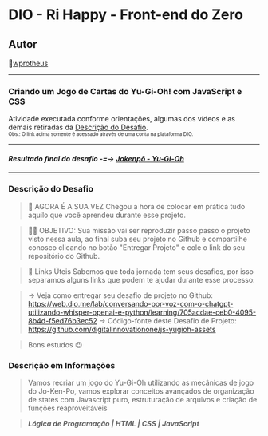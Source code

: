 # DIO - Ri Happy - Front-end do Zero

## Autor
🔸[wprotheus](https://github.com/wprotheus)

---

### Criando um Jogo de Cartas do Yu-Gi-Oh! com JavaScript e CSS  

Atividade executada conforme orientações, algumas dos vídeos e as demais retiradas da [Descrição do Desafio](https://web.dio.me/lab/criando-um-jogo-de-cartas-do-yu-gi-oh-com-javascript-e-css/learning/2d295397-04a9-4479-8610-42ddd482009d).  
<small><sup>Obs.: O link acima somente é acessado através de uma conta na plataforma DIO.</sup></small>

---  

#### ***Resultado final do desafio -=-> [Jokenpô - Yu-Gi-Oh]()***

---

### Descrição do Desafio
 
> 🎯 AGORA É A SUA VEZ
> Chegou a hora de colocar em prática tudo aquilo que você aprendeu durante esse projeto.

> 👨‍💻 OBJETIVO:
> Sua missão vai ser reproduzir passo passo o projeto visto nessa aula, ao final suba seu projeto no Github e compartilhe conosco clicando no botão "Entregar Projeto" e cole o link do seu repositório do Github.

>  🔗 Links Úteis
> Sabemos que toda jornada tem seus desafios, por isso separamos alguns links que podem te ajudar durante esse processo:

>  -> Veja como entregar seu desafio de projeto no Github: https://web.dio.me/lab/conversando-por-voz-com-o-chatgpt-utilizando-whisper-openai-e-python/learning/705acdae-ceb0-4095-8b4d-f5ed76b3ec52
>  -> Código-fonte deste Desafio de Projeto: https://github.com/digitalinnovationone/js-yugioh-assets

> Bons estudos 😉

### Descrição em Informações

> Vamos recriar um jogo do Yu-Gi-Oh utilizando as mecânicas de jogo do Jo-Ken-Po, vamos explorar conceitos avançados de organização de states com Javascript puro, estruturação de arquivos e criação de funções reaproveitáveis

> ***Lógica de Programação | HTML | CSS | JavaScript***
